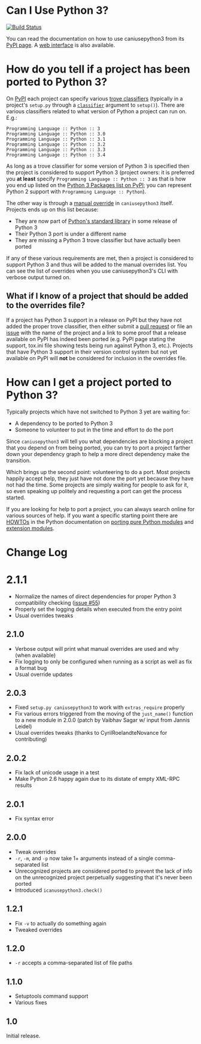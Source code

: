 # Can I Use Python 3?

[![Build Status](https://travis-ci.org/brettcannon/caniusepython3.png?branch=master)](http://img.shields.io/travis/brettcannon/caniusepython3.svg)

You can read the documentation on how to use caniusepython3 from its
[PyPI page](https://pypi.python.org/pypi/caniusepython3). A [web interface](https://github.com/jezdez/caniusepython3.com)
is also available.


# How do you tell if a project has been ported to Python 3?

On [PyPI](https://pypi.python.org/) each project can specify various
[trove classifiers](https://pypi.python.org/pypi?%3Aaction=list_classifiers)
(typically in a project's `setup.py` through a [`classifier`](https://docs.python.org/3/distutils/setupscript.html#additional-meta-data)
argument to `setup()`).
There are various classifiers related to what version of Python a project can
run on. E.g.:

    Programming Language :: Python :: 3
    Programming Language :: Python :: 3.0
    Programming Language :: Python :: 3.1
    Programming Language :: Python :: 3.2
    Programming Language :: Python :: 3.3
    Programming Language :: Python :: 3.4

As long as a trove classifier for some version of Python 3 is specified then the
project is considered to support Python 3 (project owners: it is preferred you
**at least** specify `Programming Language :: Python :: 3` as that is how you
end up listed on the [Python 3 Packages list on PyPI](https://pypi.python.org/pypi?%3Aaction=packages_rss);
you can represent Python 2 support with `Programming Language :: Python`).

The other way is through a [manual override](https://github.com/brettcannon/caniusepython3/blob/master/caniusepython3/overrides.json) in
`caniusepython3` itself. Projects ends up on this list because:

* They are now part of [Python's standard library](http://docs.python.org/3/py-modindex.html) in some release of Python 3
* Their Python 3 port is under a different name
* They are missing a Python 3 trove classifier but have actually been ported

If any of these various requirements are met, then a project is considered to
support Python 3 and thus will be added to the manual overrides list. You can
see the list of overrides when you use caniusepython3's CLI with verbose output
turned on.

## What if I know of a project that should be added to the overrides file?

If a project has Python 3 support in a release on PyPI but they have not added the
proper trove classifier, then either submit a
[pull request](https://github.com/brettcannon/caniusepython3/pulls) or file an
[issue](https://github.com/brettcannon/caniusepython3/issues) with the name of the
project and a link to some proof that a release available on PyPI has indeed been
ported (e.g. PyPI page stating the support, tox.ini file showing tests being run
against Python 3, etc.). Projects that have Python 3 support in their version control
system but not yet available on PyPI will **not** be considered for inclusion in the
overrides file.


# How can I get a project ported to Python 3?

Typically projects which have not switched to Python 3 yet are waiting for:

* A dependency to be ported to Python 3
* Someone to volunteer to put in the time and effort to do the port

Since `caniusepython3` will tell you what dependencies are blocking a project
that you depend on from being ported, you can try to port a project farther
down your dependency graph to help a more direct dependency make the transition.

Which brings up the second point: volunteering to do a port. Most projects
happily accept help, they just have not done the port yet because they have
not had the time. Some projects are simply waiting for people to ask for it, so
even speaking up politely and requesting a port can get the process started.

If you are looking for help to port a project, you can always search online for
various sources of help. If you want a specific starting point there are
[HOWTOs](http://docs.python.org/3/howto/index.html) in the Python documentation
on [porting pure Python modules](http://docs.python.org/3/howto/pyporting.html)
and [extension modules](http://docs.python.org/3/howto/cporting.html).

# Change Log

# 2.1.1
* Normalize the names of direct dependencies for proper Python 3 compatibility
  checking
  ([issue #55](https://github.com/brettcannon/caniusepython3/issues/55))
* Properly set the logging details when executed from the entry point
* Usual overrides tweaks

## 2.1.0
* Verbose output will print what manual overrides are used and why
  (when available)
* Fix logging to only be configured when running as a script as well as fix a
  format bug
* Usual override updates

## 2.0.3
* Fixed `setup.py caniusepython3` to work with `extras_require` properly
* Fix various errors triggered from the moving of the `just_name()` function to
  a new module in 2.0.0 (patch by Vaibhav Sagar w/ input from Jannis Leidel)
* Usual overrides tweaks (thanks to CyrilRoelandteNovance for contributing)

## 2.0.2
* Fix lack of unicode usage in a test
* Make Python 2.6 happy again due to its distate of empty XML-RPC results

## 2.0.1
* Fix syntax error

## 2.0.0
* Tweak overrides
* `-r`, `-m`, and `-p` now take 1+ arguments instead of a single comma-separated
  list
* Unrecognized projects are considered ported to prevent the lack of info on
  the unrecognized project perpetually suggesting that it's never been ported
* Introduced `icanusepython3.check()`

## 1.2.1
* Fix `-v` to actually do something again
* Tweaked overrides

## 1.2.0
* `-r` accepts a comma-separated list of file paths

## 1.1.0
* Setuptools command support
* Various fixes

## 1.0
Initial release.
